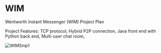 # WIM
Wentworth Instant Messenger (WIM) Project Plan

Project Features: 
TCP protocol,
Hybrid P2P connection,
Java front end with Python back end,
Multi-user chat room,

![WIMSnip1](https://github.com/mayqatwit/WIM/assets/78805341/5e163519-c251-434c-ad55-36db102addd4)
